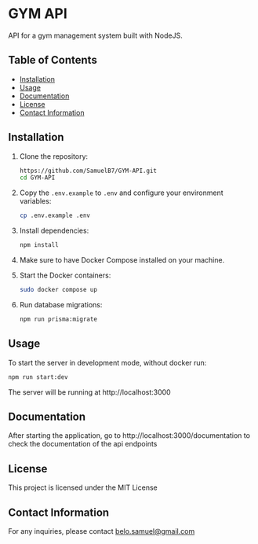 # GYM API

API for a gym management system built with NodeJS.

## Table of Contents

- [Installation](#installation)
- [Usage](#usage)
- [Documentation](#documentation)
- [License](#license)
- [Contact Information](#contact-information)

## Installation

1. Clone the repository:
    ```sh
    https://github.com/SamuelB7/GYM-API.git
    cd GYM-API
    ```

2. Copy the `.env.example` to `.env` and configure your environment variables:
    ```sh
    cp .env.example .env
    ```

3. Install dependencies:
    ```sh
    npm install
    ```

4. Make sure to have Docker Compose installed on your machine.

5. Start the Docker containers:
    ```sh
    sudo docker compose up
    ```

6. Run database migrations:
    ```sh
    npm run prisma:migrate
    ```

## Usage

To start the server in development mode, without docker run:
```sh
npm run start:dev
```
The server will be running at http://localhost:3000

## Documentation

After starting the application, go to http://localhost:3000/documentation to check the documentation of the api endpoints

## License

This project is licensed under the MIT License

## Contact Information

For any inquiries, please contact belo.samuel@gmail.com